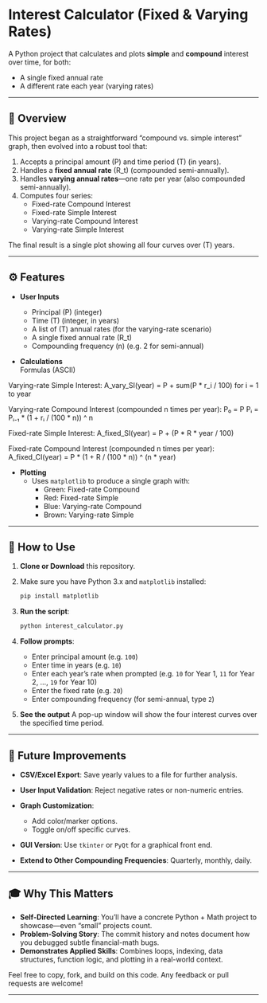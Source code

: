 
# Interest Calculator (Fixed & Varying Rates)

A Python project that calculates and plots **simple** and **compound** interest over time, for both:
- A single fixed annual rate  
- A different rate each year (varying rates)

---

## 📌 Overview

This project began as a straightforward “compound vs. simple interest” graph, then evolved into a robust tool that:
1. Accepts a principal amount \(P\) and time period \(T\) (in years).  
2. Handles a **fixed annual rate** \(R_t\) (compounded semi-annually).  
3. Handles **varying annual rates**—one rate per year (also compounded semi-annually).  
4. Computes four series:
   - Fixed-rate Compound Interest  
   - Fixed-rate Simple Interest  
   - Varying-rate Compound Interest  
   - Varying-rate Simple Interest  

The final result is a single plot showing all four curves over \(T\) years.

---

## ⚙️ Features

- **User Inputs**  
  - Principal \(P\) (integer)  
  - Time \(T\) (integer, in years)  
  - A list of \(T\) annual rates (for the varying-rate scenario)  
  - A single fixed annual rate \(R_t\)  
  - Compounding frequency \(n\) (e.g. 2 for semi-annual)

- **Calculations**  
 Formulas (ASCII)

Varying-rate Simple Interest:
A\_vary\_SI(year) = P + sum(P \* r\_i / 100) for i = 1 to year

Varying-rate Compound Interest (compounded n times per year):
P₀ = P
Pᵢ = Pᵢ₋₁ \* (1 + rᵢ / (100 \* n)) ^ n

Fixed-rate Simple Interest:
A\_fixed\_SI(year) = P + (P \* R \* year / 100)

Fixed-rate Compound Interest (compounded n times per year):
A\_fixed\_CI(year) = P \* (1 + R / (100 \* n)) ^ (n \* year)


- **Plotting**  
  - Uses `matplotlib` to produce a single graph with:  
    - Green: Fixed-rate Compound  
    - Red: Fixed-rate Simple  
    - Blue: Varying-rate Compound  
    - Brown: Varying-rate Simple  

---

## 🚀 How to Use

1. **Clone or Download** this repository.  
2. Make sure you have Python 3.x and `matplotlib` installed:
   ```bash
   pip install matplotlib


3. **Run the script**:

   ```bash
   python interest_calculator.py
   ```

4. **Follow prompts**:

   * Enter principal amount (e.g. `100`)
   * Enter time in years (e.g. `10`)
   * Enter each year’s rate when prompted (e.g. `10` for Year 1, `11` for Year 2, …, `19` for Year 10)
   * Enter the fixed rate (e.g. `20`)
   * Enter compounding frequency (for semi-annual, type `2`)

5. **See the output**
   A pop-up window will show the four interest curves over the specified time period.


---

## 🔮 Future Improvements

* **CSV/Excel Export**: Save yearly values to a file for further analysis.
* **User Input Validation**: Reject negative rates or non-numeric entries.
* **Graph Customization**:

  * Add color/marker options.
  * Toggle on/off specific curves.
* **GUI Version**: Use `tkinter` or `PyQt` for a graphical front end.
* **Extend to Other Compounding Frequencies**: Quarterly, monthly, daily.

---

## 🎓 Why This Matters

* **Self-Directed Learning**: You’ll have a concrete Python + Math project to showcase—even “small” projects count.
* **Problem-Solving Story**: The commit history and notes document how you debugged subtle financial-math bugs.
* **Demonstrates Applied Skills**: Combines loops, indexing, data structures, function logic, and plotting in a real-world context.

Feel free to copy, fork, and build on this code. Any feedback or pull requests are welcome!

---

